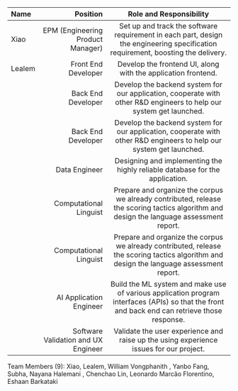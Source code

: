 | Name   |                            Position |                                                            Role and Responsibility                                                            |
|:-------|------------------------------------:|:---------------------------------------------------------------------------------------------------------------------------------------------:|
| Xiao   |   EPM (Engineering Product Manager) |       Set up and track the software requirement in each part, design the engineering specification requirement, boosting the delivery.        |
| Lealem |                 Front End Developer |                                         Develop the frontend UI, along with the application frontend.                                         |
|        |                  Back End Developer |              Develop the backend system for our application, cooperate with other R&D engineers to help our system get launched.              |
|        |                  Back End Developer |              Develop the backend system for our application, cooperate with other R&D engineers to help our system get launched.              |
|        |                       Data Engineer |                                 Designing and implementing the highly reliable database for the application.                                  |
|        |              Computational Linguist |   Prepare and organize the corpus we already contributed, release the scoring tactics algorithm and design the language assessment report.    |
|        |              Computational Linguist |   Prepare and organize the corpus we already contributed, release the scoring tactics algorithm and design the language assessment report.    |
|        |             AI Application Engineer | Build the ML system and make use of various application program interfaces (APIs) so that the front and back end can retrieve those response. |
|        | Software Validation and UX Engineer |                            Validate the user experience and raise up the using experience issues for our project.                             |


Team Members (9):
Xiao, Lealem, William Vongphanith
, Yanbo Fang, Subha, Nayana Halemani
, Chenchao Lin, Leonardo Marcão Florentino, Eshaan Barkataki





